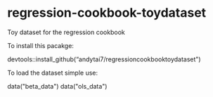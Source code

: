 # regression-cookbook-toydataset
Toy dataset for the regression cookbook

To install this pacakge: 

devtools::install_github(“andytai7/regressioncookbooktoydataset")

To load the dataset simple use:

data("beta_data")
data("ols_data")
